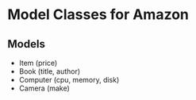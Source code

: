 # Model Classes for Amazon

## Models

- Item  (price)
- Book  (title, author)
- Computer  (cpu, memory, disk)
- Camera  (make)
